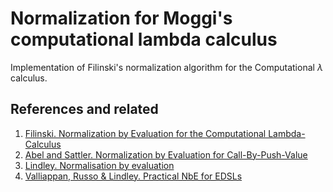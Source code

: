 # Normalization for Moggi's computational lambda calculus

Implementation of Filinski's normalization algorithm for the
Computational $\lambda$ calculus.

## References and related

1. [Filinski. Normalization by Evaluation for the Computational Lambda-Calculus](https://link.springer.com/chapter/10.1007/3-540-45413-6_15)
2. [Abel and Sattler. Normalization by Evaluation for Call-By-Push-Value](https://www.cse.chalmers.se/~abela/ppdp19.pdf)
3. [Lindley. Normalisation by evaluation](https://homepages.inf.ed.ac.uk/slindley/nbe/nbe-cambridge2016.pdf)
4. [Valliappan, Russo & Lindley. Practical NbE for EDSLs](https://nachivpn.me/nbe-edsl.pdf)
